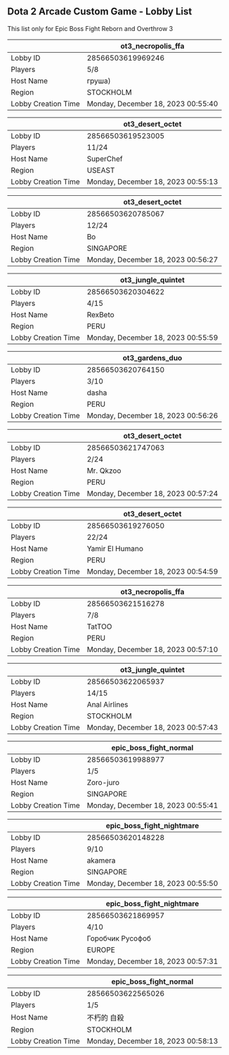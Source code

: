 ## Dota 2 Arcade Custom Game - Lobby List

This list only for Epic Boss Fight Reborn and Overthrow 3

|  | ot3_necropolis_ffa |
| ------ | ------ |
| Lobby ID | 28566503619969246 |
| Players | 5/8 |
| Host Name | груша) |
| Region | STOCKHOLM |
| Lobby Creation Time | Monday, December 18, 2023 00:55:40 |


|  | ot3_desert_octet |
| ------ | ------ |
| Lobby ID | 28566503619523005 |
| Players | 11/24 |
| Host Name | SuperChef |
| Region | USEAST |
| Lobby Creation Time | Monday, December 18, 2023 00:55:13 |


|  | ot3_desert_octet |
| ------ | ------ |
| Lobby ID | 28566503620785067 |
| Players | 12/24 |
| Host Name | Bo |
| Region | SINGAPORE |
| Lobby Creation Time | Monday, December 18, 2023 00:56:27 |


|  | ot3_jungle_quintet |
| ------ | ------ |
| Lobby ID | 28566503620304622 |
| Players | 4/15 |
| Host Name | RexBeto |
| Region | PERU |
| Lobby Creation Time | Monday, December 18, 2023 00:55:59 |


|  | ot3_gardens_duo |
| ------ | ------ |
| Lobby ID | 28566503620764150 |
| Players | 3/10 |
| Host Name | dasha |
| Region | PERU |
| Lobby Creation Time | Monday, December 18, 2023 00:56:26 |


|  | ot3_desert_octet |
| ------ | ------ |
| Lobby ID | 28566503621747063 |
| Players | 2/24 |
| Host Name | Mr. Qkzoo |
| Region | PERU |
| Lobby Creation Time | Monday, December 18, 2023 00:57:24 |


|  | ot3_desert_octet |
| ------ | ------ |
| Lobby ID | 28566503619276050 |
| Players | 22/24 |
| Host Name | Yamir El Humano |
| Region | PERU |
| Lobby Creation Time | Monday, December 18, 2023 00:54:59 |


|  | ot3_necropolis_ffa |
| ------ | ------ |
| Lobby ID | 28566503621516278 |
| Players | 7/8 |
| Host Name | TatTOO |
| Region | PERU |
| Lobby Creation Time | Monday, December 18, 2023 00:57:10 |


|  | ot3_jungle_quintet |
| ------ | ------ |
| Lobby ID | 28566503622065937 |
| Players | 14/15 |
| Host Name | Anal Airlines |
| Region | STOCKHOLM |
| Lobby Creation Time | Monday, December 18, 2023 00:57:43 |


|  | epic_boss_fight_normal |
| ------ | ------ |
| Lobby ID | 28566503619988977 |
| Players | 1/5 |
| Host Name | Zoro-juro |
| Region | SINGAPORE |
| Lobby Creation Time | Monday, December 18, 2023 00:55:41 |


|  | epic_boss_fight_nightmare |
| ------ | ------ |
| Lobby ID | 28566503620148228 |
| Players | 9/10 |
| Host Name | akamera |
| Region | SINGAPORE |
| Lobby Creation Time | Monday, December 18, 2023 00:55:50 |


|  | epic_boss_fight_nightmare |
| ------ | ------ |
| Lobby ID | 28566503621869957 |
| Players | 4/10 |
| Host Name | Горобчик Русофоб |
| Region | EUROPE |
| Lobby Creation Time | Monday, December 18, 2023 00:57:31 |


|  | epic_boss_fight_normal |
| ------ | ------ |
| Lobby ID | 28566503622565026 |
| Players | 1/5 |
| Host Name | 不朽的  自殺 |
| Region | STOCKHOLM |
| Lobby Creation Time | Monday, December 18, 2023 00:58:13 |


